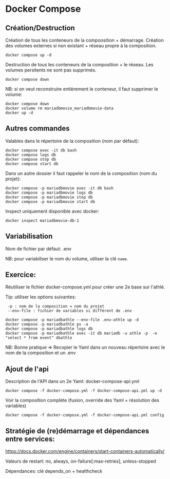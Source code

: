 # Docker Compose

## Création/Destruction

Création de tous les conteneurs de la compoosition + démarrage.
Création des volumes externes si non existant + réseau propre à la composition.
```
docker compose up -d
```

Destruction de tous les conteneurs de la composition + le réseau. Les volumes persitents ne 
sont pas supprimés.
```
docker compose down
```

NB: si on veut reconstruire entièrement le
conteneur, il faut supprimer le volume:

```
docker compose down
docker volume rm mariadbmovie_mariadbmovie-data
docker up -d
```


## Autres commandes
Valables dans le répertoire de la composition (nom par défaut):
```
docker compose exec -it db bash
docker compose logs db
docker compose stop db
docker compose start db
```

Dans un autre dossier il faut rappeler le nom de la composition (nom du projet):

```
docker compose -p mariadbmovie exec -it db bash
docker compose -p mariadbmovie logs db
docker compose -p mariadbmovie stop db
docker compose -p mariadbmovie start db
```

Inspect uniquement disponible avec docker:
```
docker inspect mariadbmovie-db-1
```

## Variabilisation
Nom de fichier par défaut: .env

NB: pour variabiliser le nom du volume, utiliser la clé `name`.

## Exercice:
Réutiliser le fichier docker-compose.yml pour créer une 2e base sur l'athlé. 

Tip: utiliser les options suivantes:
```
 -p : nom de la composition = nom du projet
 --env-file : fichier de variables si différent de .env
```

```
docker compose -p mariadbathle --env-file .env-athle up -d
docker compose -p mariadbathle ps -a
docker compose -p mariadbathle logs db
docker compose -p mariadbathle exec -it db mariadb -u athle -p  -e "select * from event" dbathle
```


NB: Bonne pratique => Recopier le Yaml dans un nouveau répertoire avec le nom de la composition
et un .env

## Ajout de l'api
Description de l'API dans un 2e Yaml: docker-compose-api.yml

```
docker compose -f docker-compose.yml -f docker-compose-api.yml up -d
```

Voir la composition complète (fusion, override des Yaml + résolution des variables)
```
docker compose -f docker-compose.yml -f docker-compose-api.yml config
```

## Stratégie de (re)démarrage et dépendances entre services:

https://docs.docker.com/engine/containers/start-containers-automatically/

Valeurs de restart: no, always, on-failure[:max-retries], unless-stopped

Dépendances: clé depends_on + healthcheck
